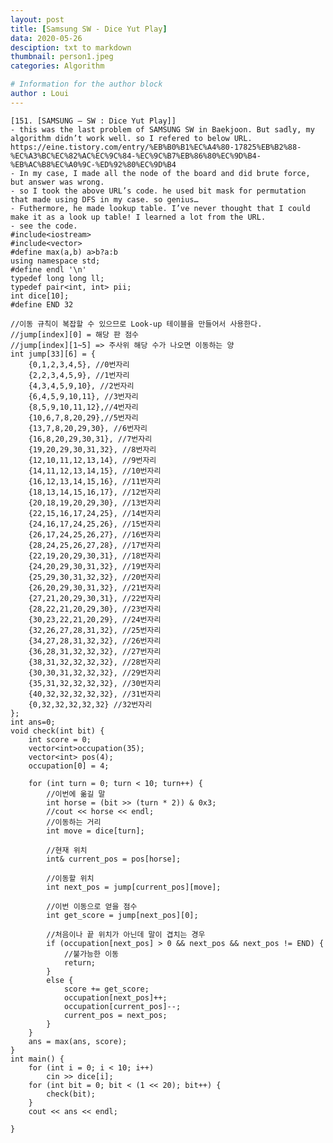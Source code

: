 ```yaml
---
layout: post
title: [Samsung SW - Dice Yut Play]
data: 2020-05-26
desciption: txt to markdown
thumbnail: person1.jpeg
categories: Algorithm

# Information for the author block
author : Loui
---
```


	﻿[151. [SAMSUNG – SW : Dice Yut Play]] 
	- this was the last problem of SAMSUNG SW in Baekjoon. But sadly, my algorithm didn’t work well. so I refered to below URL.
	https://eine.tistory.com/entry/%EB%B0%B1%EC%A4%80-17825%EB%B2%88-%EC%A3%BC%EC%82%AC%EC%9C%84-%EC%9C%B7%EB%86%80%EC%9D%B4-%EB%AC%B8%EC%A0%9C-%ED%92%80%EC%9D%B4
	- In my case, I made all the node of the board and did brute force, but answer was wrong.
	- so I took the above URL’s code. he used bit mask for permutation that made using DFS in my case. so genius…
	- Futhermore, he made lookup table. I’ve never thought that I could make it as a look up table! I learned a lot from the URL.
	- see the code.
	#include<iostream>
	#include<vector>
	#define max(a,b) a>b?a:b
	using namespace std;
	#define endl '\n'
	typedef long long ll;
	typedef pair<int, int> pii;
	int dice[10];
	#define END 32
	
	//이동 규칙이 복잡할 수 있으므로 Look-up 테이블을 만들어서 사용한다.
	//jump[index][0] = 해당 판 점수
	//jump[index][1~5] => 주사위 해당 수가 나오면 이동하는 양
	int jump[33][6] = {
		{0,1,2,3,4,5}, //0번자리
		{2,2,3,4,5,9}, //1번자리
		{4,3,4,5,9,10}, //2번자리
		{6,4,5,9,10,11}, //3번자리
		{8,5,9,10,11,12},//4번자리
		{10,6,7,8,20,29},//5번자리
		{13,7,8,20,29,30}, //6번자리
		{16,8,20,29,30,31}, //7번자리
		{19,20,29,30,31,32}, //8번자리
		{12,10,11,12,13,14}, //9번자리
		{14,11,12,13,14,15}, //10번자리
		{16,12,13,14,15,16}, //11번자리
		{18,13,14,15,16,17}, //12번자리
		{20,18,19,20,29,30}, //13번자리
		{22,15,16,17,24,25}, //14번자리
		{24,16,17,24,25,26}, //15번자리
		{26,17,24,25,26,27}, //16번자리
		{28,24,25,26,27,28}, //17번자리
		{22,19,20,29,30,31}, //18번자리
		{24,20,29,30,31,32}, //19번자리
		{25,29,30,31,32,32}, //20번자리
		{26,20,29,30,31,32}, //21번자리
		{27,21,20,29,30,31}, //22번자리
		{28,22,21,20,29,30}, //23번자리
		{30,23,22,21,20,29}, //24번자리
		{32,26,27,28,31,32}, //25번자리
		{34,27,28,31,32,32}, //26번자리
		{36,28,31,32,32,32}, //27번자리
		{38,31,32,32,32,32}, //28번자리
		{30,30,31,32,32,32}, //29번자리
		{35,31,32,32,32,32}, //30번자리
		{40,32,32,32,32,32}, //31번자리
		{0,32,32,32,32,32} //32번자리
	};
	int ans=0;
	void check(int bit) {
		int score = 0;
		vector<int>occupation(35);
		vector<int> pos(4);
		occupation[0] = 4;
	
		for (int turn = 0; turn < 10; turn++) {
			//이번에 옮길 말
			int horse = (bit >> (turn * 2)) & 0x3;
			//cout << horse << endl;
			//이동하는 거리
			int move = dice[turn];
	
			//현재 위치
			int& current_pos = pos[horse];
	
			//이동할 위치
			int next_pos = jump[current_pos][move];
	
			//이번 이동으로 얻을 점수
			int get_score = jump[next_pos][0];
	
			//처음이나 끝 위치가 아닌데 말이 겹치는 경우
			if (occupation[next_pos] > 0 && next_pos && next_pos != END) {
				//불가능한 이동
				return;
			}
			else {
				score += get_score;
				occupation[next_pos]++;
				occupation[current_pos]--;
				current_pos = next_pos;
			}
		}
		ans = max(ans, score);
	}
	int main() {
		for (int i = 0; i < 10; i++)
			cin >> dice[i];
		for (int bit = 0; bit < (1 << 20); bit++) {
			check(bit);
		}
		cout << ans << endl;
	
	}
	
	
	
	
